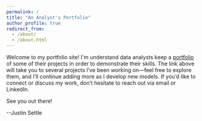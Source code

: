 ```yaml
---
permalink: /
title: "An Analyst's Portfolio"
author_profile: true
redirect_from:
  - /about/
  - /about.html
---
```


Welcome to my portfolio site! I'm understand data analysts keep a [portfolio](/portfolio/) of some of their projects in order to demonstrate their skills. The link above will take you to several projects I’ve been working on—feel free to explore them, and I’ll continue adding more as I develop new models. If you’d like to connect or discuss my work, don’t hesitate to reach out via email or LinkedIn.

See you out there!

--Justin Settle
